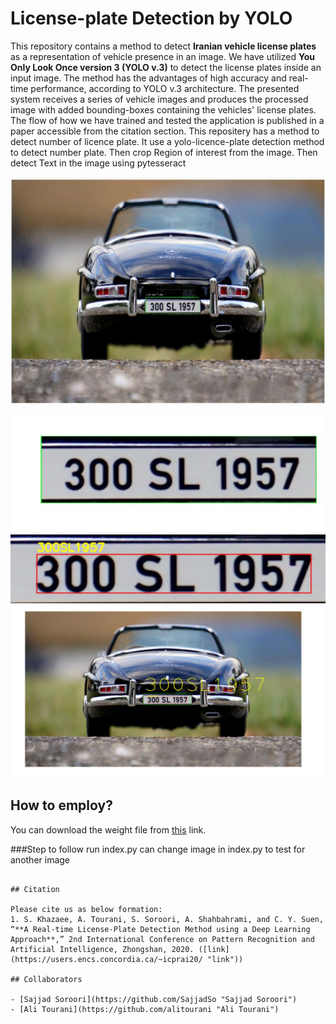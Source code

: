 # License-plate Detection by YOLO

This repository contains a method to detect **Iranian vehicle license plates** as a representation of vehicle presence in an image. We have utilized **You Only Look Once version 3 (YOLO v.3)** to detect the license plates inside an input image. The method has the advantages of high accuracy and real-time performance, according to YOLO v.3 architecture. The presented system receives a series of vehicle images and produces the processed image with added bounding-boxes containing the vehicles' license plates. The flow of how we have trained and tested the application is published in a paper accessible from the citation section.
This repositery has a method to detect number of licence plate. It use a yolo-licence-plate detection method to detect number plate. Then crop Region of interest from the image.
Then detect Text in the image using pytesseract

![Sample Output of Licence plate detection model](image.JPG "Sample Output of Licence plate detection model")

![Region of interest](roi.JPG "Region of interest")
![Text detected](detect.JPG "Text detected")
![Sample final Output](output.JPG "Sample final Output")

## How to employ?

You can download the weight file from [this](https://drive.google.com/file/d/1vXjIoRWY0aIpYfhj3TnPUGdmJoHnWaOc/ "this") link.

###Step to follow
run index.py
can change image in index.py to test for another image
```

## Citation

Please cite us as below formation:
1. S. Khazaee, A. Tourani, S. Soroori, A. Shahbahrami, and C. Y. Suen, “**A Real-time License-Plate Detection Method using a Deep Learning Approach**,” 2nd International Conference on Pattern Recognition and Artificial Intelligence, Zhongshan, 2020. ([link](https://users.encs.concordia.ca/~icprai20/ "link"))

## Collaborators

- [Sajjad Soroori](https://github.com/SajjadSo "Sajjad Soroori")
- [Ali Tourani](https://github.com/alitourani "Ali Tourani")
